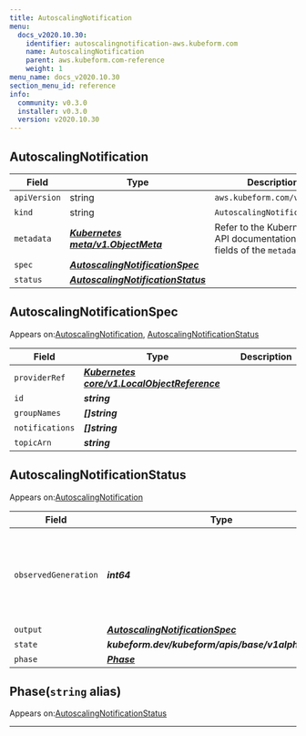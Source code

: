 ```yaml
---
title: AutoscalingNotification
menu:
  docs_v2020.10.30:
    identifier: autoscalingnotification-aws.kubeform.com
    name: AutoscalingNotification
    parent: aws.kubeform.com-reference
    weight: 1
menu_name: docs_v2020.10.30
section_menu_id: reference
info:
  community: v0.3.0
  installer: v0.3.0
  version: v2020.10.30
---
```


## AutoscalingNotification
| Field | Type | Description |
| ------ | ----- | ----------- |
| `apiVersion` | string | `aws.kubeform.com/v1alpha1` |
|    `kind` | string | `AutoscalingNotification` |
| `metadata` | ***[Kubernetes meta/v1.ObjectMeta](https://v1-18.docs.kubernetes.io/docs/reference/generated/kubernetes-api/v1.18/#objectmeta-v1-meta)***|Refer to the Kubernetes API documentation for the fields of the `metadata` field.|
| `spec` | ***[AutoscalingNotificationSpec](#autoscalingnotificationspec)***||
| `status` | ***[AutoscalingNotificationStatus](#autoscalingnotificationstatus)***||
## AutoscalingNotificationSpec

Appears on:[AutoscalingNotification](#autoscalingnotification), [AutoscalingNotificationStatus](#autoscalingnotificationstatus)

| Field | Type | Description |
| ------ | ----- | ----------- |
| `providerRef` | ***[Kubernetes core/v1.LocalObjectReference](https://v1-18.docs.kubernetes.io/docs/reference/generated/kubernetes-api/v1.18/#localobjectreference-v1-core)***||
| `id` | ***string***||
| `groupNames` | ***[]string***||
| `notifications` | ***[]string***||
| `topicArn` | ***string***||
## AutoscalingNotificationStatus

Appears on:[AutoscalingNotification](#autoscalingnotification)

| Field | Type | Description |
| ------ | ----- | ----------- |
| `observedGeneration` | ***int64***| ***(Optional)*** Resource generation, which is updated on mutation by the API Server.|
| `output` | ***[AutoscalingNotificationSpec](#autoscalingnotificationspec)***| ***(Optional)*** |
| `state` | ***kubeform.dev/kubeform/apis/base/v1alpha1.State***| ***(Optional)*** |
| `phase` | ***[Phase](#phase)***| ***(Optional)*** |
## Phase(`string` alias)

Appears on:[AutoscalingNotificationStatus](#autoscalingnotificationstatus)

---

